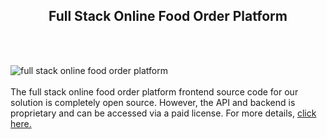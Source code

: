 <h2 style="text-align:center">Full Stack Online Food Order Platform</h2><br/><br/>

![full stack online food order platform](https://admin.ninjascode.com/wp-content/uploads/2025/repoImages/martha/20.webp) <br/><br/>The full stack online food order platform frontend source code for our solution is completely open source. However, the API and backend is proprietary and can be accessed via a paid license. For more details, <a href="https://enatega.com/?utm_source=github&utm_medium=repo&utm_campaign=martha-full-stack-online-food-order-platform" target="_blank">click here.</a>
